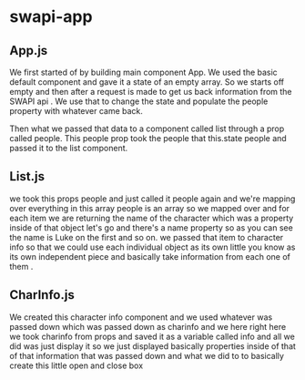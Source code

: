 # swapi-app

## App.js

We first started of by building main component App. We used the basic default component and gave it a state of an empty array. So we starts off empty and then after a request is made to get us back information from the SWAPI api . We use that to change the state and populate the people property with whatever came back. 

Then what we passed that data to a component called list through a prop called people. This people prop took the people that this.state people and passed it to the list component.

## List.js

we took this  props people and just called it people again and we're mapping over everything in this array people is an array so we mapped over and for each item we are returning the name of the character which was a property inside of that object let's go and there's a name property so as you can see the name is Luke on the first and so on. we passed that item to character info so that we could use each individual object as its own little you know as its own independent piece and basically take information from each one of them .

## CharInfo.js

We created this character info component and we used whatever was passed down which was passed down as charinfo and we here right here we took charinfo from props and saved it as a variable called info and all we did was just display it so we just displayed basically properties inside of that of that information that was passed down and what we did to to basically create this little open and close box

